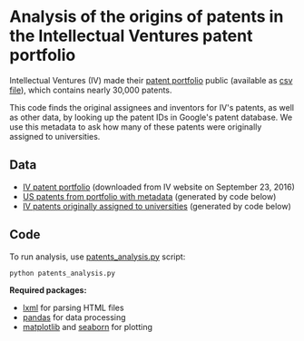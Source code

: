 Analysis of the origins of patents in the Intellectual Ventures patent portfolio
=====================================================

Intellectual Ventures (IV) made their [patent portfolio](http://patents.intven.com/finder) public (available as [csv file](http://patents.intven.com/data/ivpatents.csv)), which contains nearly 30,000 patents.

This code finds the original assignees and inventors for IV's patents, as well as other data, by looking up the patent IDs in Google's patent database. We use this metadata to ask how many of these patents were originally assigned to universities.

Data
----

* [IV patent portfolio](./data/ivpatents_sept23_2016.csv) (downloaded from IV website on September 23, 2016)
* [US patents from portfolio with metadata](./data/ivpatents_sept23_2016.info.with_dates.txt) (generated by code below)
* [IV patents originally assigned to universities](./data/ivpatents_universities.txt) (generated by code below)

Code
----

To run analysis, use [patents_analysis.py](./code/patents_analysis.py) script: 

    python patents_analysis.py
 

**Required packages:**

* [lxml](https://pypi.python.org/pypi/lxml) for parsing HTML files
* [pandas](http://pandas.pydata.org/) for data processing
* [matplotlib](http://matplotlib.org/) and [seaborn](https://pypi.python.org/pypi/seaborn) for plotting
